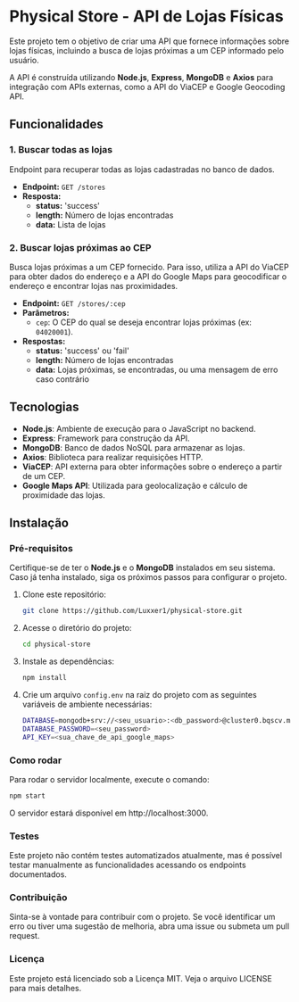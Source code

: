 # Physical Store - API de Lojas Físicas

Este projeto tem o objetivo de criar uma API que fornece informações sobre lojas físicas, incluindo a busca de lojas próximas a um CEP informado pelo usuário.

A API é construída utilizando **Node.js**, **Express**, **MongoDB** e **Axios** para integração com APIs externas, como a API do ViaCEP e Google Geocoding API.

## Funcionalidades

### 1. Buscar todas as lojas

Endpoint para recuperar todas as lojas cadastradas no banco de dados.

- **Endpoint:** `GET /stores`
- **Resposta:**
  - **status:** 'success'
  - **length:** Número de lojas encontradas
  - **data:** Lista de lojas

### 2. Buscar lojas próximas ao CEP

Busca lojas próximas a um CEP fornecido. Para isso, utiliza a API do ViaCEP para obter dados do endereço e a API do Google Maps para geocodificar o endereço e encontrar lojas nas proximidades.

- **Endpoint:** `GET /stores/:cep`
- **Parâmetros:**
  - `cep`: O CEP do qual se deseja encontrar lojas próximas (ex: `04020001`).
- **Respostas:**
  - **status:** 'success' ou 'fail'
  - **length:** Número de lojas encontradas
  - **data:** Lojas próximas, se encontradas, ou uma mensagem de erro caso contrário

## Tecnologias

- **Node.js**: Ambiente de execução para o JavaScript no backend.
- **Express**: Framework para construção da API.
- **MongoDB**: Banco de dados NoSQL para armazenar as lojas.
- **Axios**: Biblioteca para realizar requisições HTTP.
- **ViaCEP**: API externa para obter informações sobre o endereço a partir de um CEP.
- **Google Maps API**: Utilizada para geolocalização e cálculo de proximidade das lojas.

## Instalação

### Pré-requisitos

Certifique-se de ter o **Node.js** e o **MongoDB** instalados em seu sistema. Caso já tenha instalado, siga os próximos passos para configurar o projeto.

1. Clone este repositório:

   ```bash
   git clone https://github.com/Luxxer1/physical-store.git
   ```

2. Acesse o diretório do projeto:

   ```bash
   cd physical-store
   ```

3. Instale as dependências:

   ```bash
   npm install
   ```

4. Crie um arquivo `config.env` na raiz do projeto com as seguintes variáveis de ambiente necessárias:

   ```bash
   DATABASE=mongodb+srv://<seu_usuario>:<db_password>@cluster0.bqscv.mongodb.net/physical_store?retryWrites=true&w=majority&appName=Cluster0
   DATABASE_PASSWORD=<seu_password>
   API_KEY=<sua_chave_de_api_google_maps>
   ```

### Como rodar

Para rodar o servidor localmente, execute o comando:

```bash
npm start
```

O servidor estará disponível em http://localhost:3000.

### Testes

Este projeto não contém testes automatizados atualmente, mas é possível testar manualmente as funcionalidades acessando os endpoints documentados.

### Contribuição

Sinta-se à vontade para contribuir com o projeto. Se você identificar um erro ou tiver uma sugestão de melhoria, abra uma issue ou submeta um pull request.

### Licença

Este projeto está licenciado sob a Licença MIT. Veja o arquivo LICENSE para mais detalhes.
